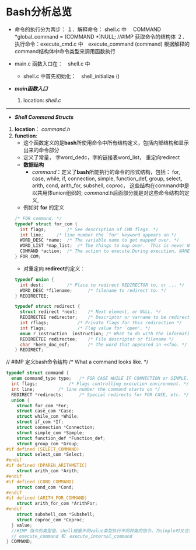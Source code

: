 <!-- 
约定：  
1，所有函数名称均用斜体表示 *function*
2，对一个函数的说明包括： 所在位置 location： ； 功能 function： 参数说明：args： ；
-->
# Bash分析总览

+ 命令的执行分为两步：
１．解释命令： shell.c 中　
COMMAND *global_command = (COMMAND *)NULL; //#IMP 获取命令的结构体
２．执行命令：execute_cmd.c 中　execute_command (command) 根据解释的command结构体中命令类型来调用函数执行

+ main.c 函数入口在：　shell.c 中
  - shell.c 中首先初始化：　shell_initialize ()










+ ***main函数入口***
  1. location: *shell.c*

-------------------------------
+  ***Shell Command Structs***
  1. **location**： *command.h*
  2. **function**: 
      +  这个函数定义的是**bash**所使用命令中所有结构定义，包括内部结构和显示出来的命令部分
      +  定义了常量， 字word_dedc，字的链接表word_list， 重定向redirect
      +  **数据结构**
         +  *command*：定义了**bash**所能执行的命令的形式结构，包括： for, case, while, if, connection, simple, function_def, group, select, arith, cond, arith_for, subshell, coproc， 这些结构在command中是以共用体union组织的; *command.h*后面部分就是对这些命令结构的定义, 
        - 例如对 **for** 的定义
        ```c
        /* FOR command. */
        typedef struct for_com {
          int flags;		/* See description of CMD flags. */
          int line;		/* line number the `for' keyword appears on */
          WORD_DESC *name;	/* The variable name to get mapped over. */
          WORD_LIST *map_list;	/* The things to map over.  This is never NULL. */
          COMMAND *action;	/* The action to execute.During execution, NAME is bound to successive members of MAP_LIST. */
        } FOR_COM; 
        ```
        - 对重定向 **redirect**的定义：
        ```c
        typedef union {
          int dest;			/* Place to redirect REDIRECTOR to, or ... */
          WORD_DESC *filename;		/* filename to redirect to. */
        } REDIRECTEE;

        typedef struct redirect {
          struct redirect *next;	/* Next element, or NULL. */
          REDIRECTEE redirector;	/* Descriptor or varname to be redirected. */
          int rflags;			/* Private flags for this redirection */
          int flags;			/* Flag value for `open'. */
          enum r_instruction  instruction; /* What to do with the information. */
          REDIRECTEE redirectee;	/* File descriptor or filename */
          char *here_doc_eof;		/* The word that appeared in <<foo. */
        } REDIRECT;
        ```
// #IMP 定义bash命令结构
/* What a command looks like. */ 
```c
typedef struct command {
  enum command_type type;	/* FOR CASE WHILE IF CONNECTION or SIMPLE. */
  int flags;			/* Flags controlling execution environment. */
  int line;			/* line number the command starts on */
  REDIRECT *redirects;		/* Special redirects for FOR CASE, etc. */
  union {
    struct for_com *For;
    struct case_com *Case;
    struct while_com *While;
    struct if_com *If;
    struct connection *Connection;
    struct simple_com *Simple;
    struct function_def *Function_def;
    struct group_com *Group;
#if defined (SELECT_COMMAND)
    struct select_com *Select;
#endif
#if defined (DPAREN_ARITHMETIC)
    struct arith_com *Arith;
#endif
#if defined (COND_COMMAND)
    struct cond_com *Cond;
#endif
#if defined (ARITH_FOR_COMMAND)
    struct arith_for_com *ArithFor;
#endif
    struct subshell_com *Subshell;
    struct coproc_com *Coproc;
  } value; 
  //#IMP 指令的类型值，shell根据不同value类型执行不同种类的指令，为simple时又会判断时候是builtin指令来调用
  // execute_command 和　execute_internal_command 
} COMMAND;
```


